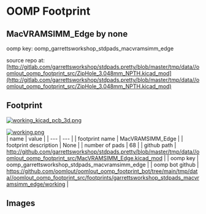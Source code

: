 # OOMP Footprint  
## MacVRAMSIMM_Edge  by none  
  
oomp key: oomp_garrettsworkshop_stdpads_macvramsimm_edge  
  
source repo at: [http://gitlab.com/garrettsworkshop/stdpads.pretty/blob/master/tmp/data//oomlout_oomp_footprint_src/ZipHole_3.048mm_NPTH.kicad_mod](http://gitlab.com/garrettsworkshop/stdpads.pretty/blob/master/tmp/data//oomlout_oomp_footprint_src/ZipHole_3.048mm_NPTH.kicad_mod)  
## Footprint  
  
[![working_kicad_pcb_3d.png](working_kicad_pcb_3d_600.png)](working_kicad_pcb_3d.png)  
  
[![working.png](working_600.png)](working.png)  
| name | value | 
| --- | --- | 
| footprint name | MacVRAMSIMM_Edge | 
| footprint description | None | 
| number of pads | 68 | 
| github path | http://github.com/garrettsworkshop/stdpads.pretty/blob/master/tmp/data//oomlout_oomp_footprint_src/MacVRAMSIMM_Edge.kicad_mod | 
| oomp key | oomp_garrettsworkshop_stdpads_macvramsimm_edge | 
| oomp bot github | https://github.com/oomlout/oomlout_oomp_footprint_bot/tree/main/tmp/data//oomlout_oomp_footprint_src/footprints/garrettsworkshop_stdpads_macvramsimm_edge/working | 
## Images  
